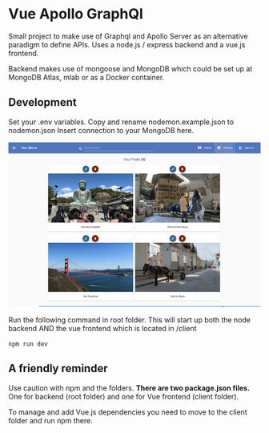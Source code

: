 # Vue Apollo GraphQl
Small project to make use of Graphql and Apollo Server as an alternative paradigm to define APIs.
Uses a node.js / express backend and a vue.js frontend.



Backend makes use of mongoose and MongoDB which could be set up at MongoDB Atlas, mlab or as a Docker container.

## Development
Set your .env variables. Copy and rename nodemon.example.json to nodemon.json
Insert connection to your MongoDB here.

![Vue GraphQl Screenshot](./docs/vue_graphql.jpg?raw=true "GraphQl")

Run the following command in root folder. This will start up both the node backend AND the vue frontend which is located in /client
```
npm run dev
```

## A friendly reminder
Use caution with npm and the folders. 
**There are two package.json files.** One for backend (root folder) and one for Vue frontend (client folder).

To manage and add Vue.js dependencies you need to move to the client folder and run npm there.

